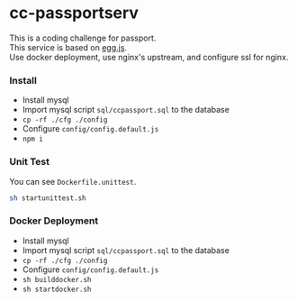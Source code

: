# cc-passportserv

This is a coding challenge for passport.  
This service is based on [egg.js](https://eggjs.org/).  
Use docker deployment, use nginx's upstream, and configure ssl for nginx.  

### Install

- Install mysql
- Import mysql script ``sql/ccpassport.sql`` to the database
- ``cp -rf ./cfg ./config``
- Configure ``config/config.default.js``
- ``npm i``

### Unit Test

You can see ``Dockerfile.unittest``.  

```bash
sh startunittest.sh
```

### Docker Deployment

- Install mysql
- Import mysql script ``sql/ccpassport.sql`` to the database
- ``cp -rf ./cfg ./config``
- Configure ``config/config.default.js``
- ``sh builddocker.sh``
- ``sh startdocker.sh``
